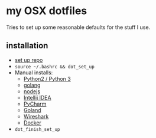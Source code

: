 # my OSX dotfiles

Tries to set up some reasonable defaults for the stuff I use.

## installation
- [set up repo](https://developer.atlassian.com/blog/2016/02/best-way-to-store-dotfiles-git-bare-repo/)
- `source ~/.bashrc && dot_set_up`
- Manual installs:
    - [Python2 / Python 3](https://www.python.org/downloads/)
    - [golang](https://golang.org/dl/)
    - [nodejs](https://nodejs.org/en/download/)
    - [Intellij IDEA](https://www.jetbrains.com/idea/)
    - [PyCharm](https://www.jetbrains.com/pycharm/)
    - [Goland](https://www.jetbrains.com/go/)
    - [Wireshark](https://www.wireshark.org/download.html)
    - [Docker](https://store.docker.com/search?type=edition&offering=community)
- `dot_finish_set_up`
